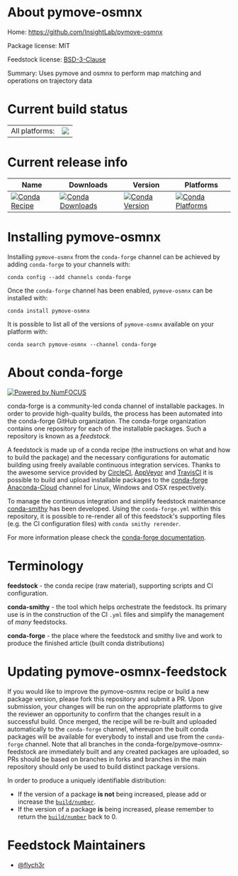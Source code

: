About pymove-osmnx
==================

Home: https://github.com/InsightLab/pymove-osmnx

Package license: MIT

Feedstock license: [BSD-3-Clause](https://github.com/conda-forge/pymove-osmnx-feedstock/blob/master/LICENSE.txt)

Summary: Uses pymove and osmnx to perform map matching and operations on trajectory data


Current build status
====================


<table><tr><td>All platforms:</td>
    <td>
      <a href="https://dev.azure.com/conda-forge/feedstock-builds/_build/latest?definitionId=11814&branchName=master">
        <img src="https://dev.azure.com/conda-forge/feedstock-builds/_apis/build/status/pymove-osmnx-feedstock?branchName=master">
      </a>
    </td>
  </tr>
</table>

Current release info
====================

| Name | Downloads | Version | Platforms |
| --- | --- | --- | --- |
| [![Conda Recipe](https://img.shields.io/badge/recipe-pymove--osmnx-green.svg)](https://anaconda.org/conda-forge/pymove-osmnx) | [![Conda Downloads](https://img.shields.io/conda/dn/conda-forge/pymove-osmnx.svg)](https://anaconda.org/conda-forge/pymove-osmnx) | [![Conda Version](https://img.shields.io/conda/vn/conda-forge/pymove-osmnx.svg)](https://anaconda.org/conda-forge/pymove-osmnx) | [![Conda Platforms](https://img.shields.io/conda/pn/conda-forge/pymove-osmnx.svg)](https://anaconda.org/conda-forge/pymove-osmnx) |

Installing pymove-osmnx
=======================

Installing `pymove-osmnx` from the `conda-forge` channel can be achieved by adding `conda-forge` to your channels with:

```
conda config --add channels conda-forge
```

Once the `conda-forge` channel has been enabled, `pymove-osmnx` can be installed with:

```
conda install pymove-osmnx
```

It is possible to list all of the versions of `pymove-osmnx` available on your platform with:

```
conda search pymove-osmnx --channel conda-forge
```


About conda-forge
=================

[![Powered by NumFOCUS](https://img.shields.io/badge/powered%20by-NumFOCUS-orange.svg?style=flat&colorA=E1523D&colorB=007D8A)](http://numfocus.org)

conda-forge is a community-led conda channel of installable packages.
In order to provide high-quality builds, the process has been automated into the
conda-forge GitHub organization. The conda-forge organization contains one repository
for each of the installable packages. Such a repository is known as a *feedstock*.

A feedstock is made up of a conda recipe (the instructions on what and how to build
the package) and the necessary configurations for automatic building using freely
available continuous integration services. Thanks to the awesome service provided by
[CircleCI](https://circleci.com/), [AppVeyor](https://www.appveyor.com/)
and [TravisCI](https://travis-ci.com/) it is possible to build and upload installable
packages to the [conda-forge](https://anaconda.org/conda-forge)
[Anaconda-Cloud](https://anaconda.org/) channel for Linux, Windows and OSX respectively.

To manage the continuous integration and simplify feedstock maintenance
[conda-smithy](https://github.com/conda-forge/conda-smithy) has been developed.
Using the ``conda-forge.yml`` within this repository, it is possible to re-render all of
this feedstock's supporting files (e.g. the CI configuration files) with ``conda smithy rerender``.

For more information please check the [conda-forge documentation](https://conda-forge.org/docs/).

Terminology
===========

**feedstock** - the conda recipe (raw material), supporting scripts and CI configuration.

**conda-smithy** - the tool which helps orchestrate the feedstock.
                   Its primary use is in the construction of the CI ``.yml`` files
                   and simplify the management of *many* feedstocks.

**conda-forge** - the place where the feedstock and smithy live and work to
                  produce the finished article (built conda distributions)


Updating pymove-osmnx-feedstock
===============================

If you would like to improve the pymove-osmnx recipe or build a new
package version, please fork this repository and submit a PR. Upon submission,
your changes will be run on the appropriate platforms to give the reviewer an
opportunity to confirm that the changes result in a successful build. Once
merged, the recipe will be re-built and uploaded automatically to the
`conda-forge` channel, whereupon the built conda packages will be available for
everybody to install and use from the `conda-forge` channel.
Note that all branches in the conda-forge/pymove-osmnx-feedstock are
immediately built and any created packages are uploaded, so PRs should be based
on branches in forks and branches in the main repository should only be used to
build distinct package versions.

In order to produce a uniquely identifiable distribution:
 * If the version of a package **is not** being increased, please add or increase
   the [``build/number``](https://conda.io/docs/user-guide/tasks/build-packages/define-metadata.html#build-number-and-string).
 * If the version of a package **is** being increased, please remember to return
   the [``build/number``](https://conda.io/docs/user-guide/tasks/build-packages/define-metadata.html#build-number-and-string)
   back to 0.

Feedstock Maintainers
=====================

* [@flych3r](https://github.com/flych3r/)

